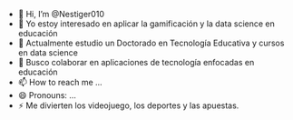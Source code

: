 - 👋 Hi, I’m @Nestiger010
- 👀 Yo estoy interesado en aplicar la gamificación y la data science en educación 
- 🌱 Actualmente estudio un Doctorado en Tecnología Educativa y cursos en data science
- 💞️ Busco colaborar en aplicaciones de tecnología enfocadas en educación
- 📫 How to reach me ...
- 😄 Pronouns: ...
- ⚡ Me divierten los videojuego, los deportes y las apuestas.

<!---
Nestiger010/Nestiger010 is a ✨ special ✨ repository because its `README.md` (this file) appears on your GitHub profile.
You can click the Preview link to take a look at your changes.
--->
